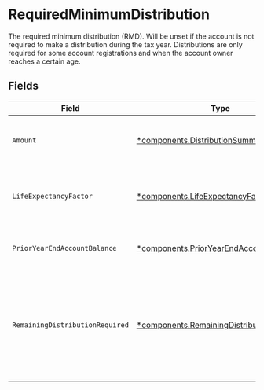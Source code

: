 # RequiredMinimumDistribution

The required minimum distribution (RMD). Will be unset if the account is not required to make a distribution during the tax year. Distributions are only required for some account registrations and when the account owner reaches a certain age.


## Fields

| Field                                                                                                                                                                                                                                                                                                                       | Type                                                                                                                                                                                                                                                                                                                        | Required                                                                                                                                                                                                                                                                                                                    | Description                                                                                                                                                                                                                                                                                                                 | Example                                                                                                                                                                                                                                                                                                                     |
| --------------------------------------------------------------------------------------------------------------------------------------------------------------------------------------------------------------------------------------------------------------------------------------------------------------------------- | --------------------------------------------------------------------------------------------------------------------------------------------------------------------------------------------------------------------------------------------------------------------------------------------------------------------------- | --------------------------------------------------------------------------------------------------------------------------------------------------------------------------------------------------------------------------------------------------------------------------------------------------------------------------- | --------------------------------------------------------------------------------------------------------------------------------------------------------------------------------------------------------------------------------------------------------------------------------------------------------------------------- | --------------------------------------------------------------------------------------------------------------------------------------------------------------------------------------------------------------------------------------------------------------------------------------------------------------------------- |
| `Amount`                                                                                                                                                                                                                                                                                                                    | [*components.DistributionSummaryAmount](../../models/components/distributionsummaryamount.md)                                                                                                                                                                                                                               | :heavy_minus_sign:                                                                                                                                                                                                                                                                                                          | The required annual distribution amount in USD. This value is calculated as `prior_year_end_account_balance / life_expectancy_factor`.                                                                                                                                                                                      | {<br/>"value": "6097.56"<br/>}                                                                                                                                                                                                                                                                                              |
| `LifeExpectancyFactor`                                                                                                                                                                                                                                                                                                      | [*components.LifeExpectancyFactor](../../models/components/lifeexpectancyfactor.md)                                                                                                                                                                                                                                         | :heavy_minus_sign:                                                                                                                                                                                                                                                                                                          | The life expectancy factor in years based on the account owner(s) age(s). This value is used to calculate the RMD amount. Sourced from IRS Publication 590-B.                                                                                                                                                               | {<br/>"value": "16.4"<br/>}                                                                                                                                                                                                                                                                                                 |
| `PriorYearEndAccountBalance`                                                                                                                                                                                                                                                                                                | [*components.PriorYearEndAccountBalance](../../models/components/prioryearendaccountbalance.md)                                                                                                                                                                                                                             | :heavy_minus_sign:                                                                                                                                                                                                                                                                                                          | The account balance at the end of the prior year in USD. This value is used to calculate the RMD amount.                                                                                                                                                                                                                    | {<br/>"value": "100000.00"<br/>}                                                                                                                                                                                                                                                                                            |
| `RemainingDistributionRequired`                                                                                                                                                                                                                                                                                             | [*components.RemainingDistributionRequired](../../models/components/remainingdistributionrequired.md)                                                                                                                                                                                                                       | :heavy_minus_sign:                                                                                                                                                                                                                                                                                                          | The remaining amount required to be distributed for the tax year. Calculated as the difference between the RMD for the account and its regular distribution total to date. This will return zero if the account is not required to make a distribution during the tax year or has already met its distribution requirement. | {<br/>"value": "5641.56"<br/>}                                                                                                                                                                                                                                                                                              |